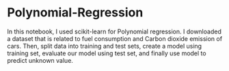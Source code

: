 # Polynomial-Regression

In this notebook, I used scikit-learn for Polynomial regression. I downloaded a dataset that is related to fuel consumption and Carbon dioxide emission of cars. Then, split  data into training and test sets, create a model using training set, evaluate our model using test set, and finally use model to predict unknown value.
